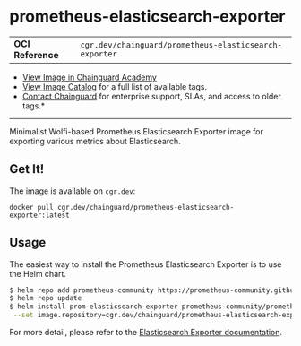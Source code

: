 <!--monopod:start-->
# prometheus-elasticsearch-exporter
| | |
| - | - |
| **OCI Reference** | `cgr.dev/chainguard/prometheus-elasticsearch-exporter` |


* [View Image in Chainguard Academy](https://edu.chainguard.dev/chainguard/chainguard-images/reference/prometheus-elasticsearch-exporter/overview/)
* [View Image Catalog](https://console.enforce.dev/images/catalog) for a full list of available tags.
* [Contact Chainguard](https://www.chainguard.dev/chainguard-images) for enterprise support, SLAs, and access to older tags.*

---
<!--monopod:end-->

Minimalist Wolfi-based Prometheus Elasticsearch Exporter image for exporting various metrics about Elasticsearch.

## Get It!

The image is available on `cgr.dev`:

```
docker pull cgr.dev/chainguard/prometheus-elasticsearch-exporter:latest
```

<!--body:start-->
## Usage

The easiest way to install the Prometheus Elasticsearch Exporter is to use the Helm chart.

```bash
$ helm repo add prometheus-community https://prometheus-community.github.io/helm-charts
$ helm repo update
$ helm install prom-elasticsearch-exporter prometheus-community/prometheus-elasticsearch-exporter \
 --set image.repository=cgr.dev/chainguard/prometheus-elasticsearch-exporter --set image.tag=latest
```

For more detail, please refer to the [Elasticsearch Exporter documentation](https://github.com/prometheus-community/elasticsearch_exporter).
<!--body:end-->